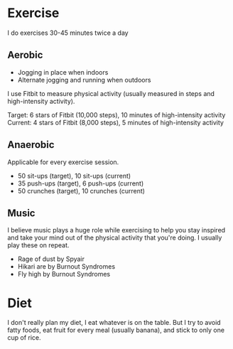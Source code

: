 # Exercise

I do exercises 30-45 minutes twice a day

## Aerobic

- Jogging in place when indoors
- Alternate jogging and running when outdoors

I use Fitbit to measure physical activity (usually measured in steps and high-intensity activity). 

Target: 6 stars of Fitbit (10,000 steps), 10 minutes of high-intensity activity
Current: 4 stars of Fitbit (8,000 steps), 5 minutes of high-intensity activity

## Anaerobic 

Applicable for every exercise session.

- 50 sit-ups (target), 10 sit-ups (current) 
- 35 push-ups (target), 6 push-ups (current) 
- 50 crunches (target), 10 crunches (current)

## Music

I believe music plays a huge role while exercising to help you stay inspired and take your mind out of the physical activity that you're doing. I usually play these on repeat.

- Rage of dust by Spyair
- Hikari are by Burnout Syndromes
- Fly high by Burnout Syndromes

# Diet

I don't really plan my diet, I eat whatever is on the table. But I try to avoid fatty foods, eat fruit for every meal (usually banana), and stick to only one cup of rice.  

